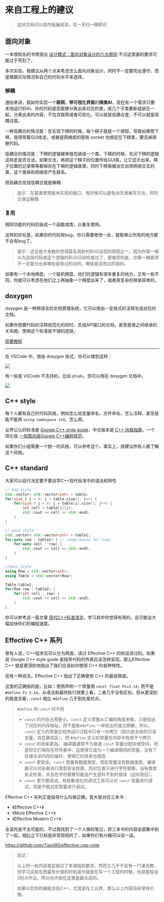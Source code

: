 # 来自工程上的建议

> 这份文档可以视作拓展阅读，花一天扫一眼即可

## 面向对象

一本很知名的书曾提出 [设计模式：面向对象设计的六大原则](https://www.cnblogs.com/yeya/p/10655760.html) 不过这里面的要求可能过于苛刻了。

本次实验，我建议从两个点来考虑怎么面向对象设计。同时不一定要完全遵守，而是根据实际情况和自己的代码水平来选择。

### 解耦

通俗来讲，假如你实现一个**联网**，**带可视化界面**的**棋类AI**，现在有一个需求只要本地运行的AI，你的代码是否能够分离出来对应的类，或几个子类重新组装在一起，分离出来的内容，不包含联网或者可视化。可以就是低耦合度，不可以就是高耦合度。

一种高耦合的情况是：在实现下棋的时候，每个棋子就是一个按钮，导致如果想下棋，就得带着GUI库走。或者是网络库的那些 socket 也绑定在下棋里，要去掉得删代码。

低耦合的情况是：下棋的逻辑被单独包装成一个类，下棋的时候，先问下棋的逻辑这样走是否合法，如果合法，再把这个棋子的位置传给GUI类，让它显示出来。棋子位置的记录等等都保存在下棋的逻辑类里。同时下棋类被派生出带网络交互的类，这个类再和网络库产生联系。

把高耦合变成低耦合就是解耦

> 提示：在基类里预留未实现的接口，有时候可以避免派生类重写方法，同时又保证解耦

### 复用

相同功能的代码封装成一个函数或类，以重复使用。

这样的好处是，如果你的代码有bug，你只需要修改一处，就能够让所有的地方都不会有bug了。

> 提示：这会是大多数你觉得莫名其妙的BUG出现的原因之一，因为你第一眼以为这段代码或这个逻辑的BUG已经检查过了，更难受的是，你第一眼甚至不一定能分出来哪些是改过的对的，哪些是没改过的错的。

如果有一个本地棋盘，一个联机棋盘，他们的逻辑有很多重复的地方，又有一些不同，你就可以考虑在他们之上再抽象一个棋盘出来了，或者用复杂的继承简单的。

## doxygen

doxygen 是一种跨语言的文档管理系统，它可以借由一定格式的注释生成对应的文档。

如果你想要代码的注释规范化的同时，生成API接口的文档，甚至是类之间继承的关系图，使用这个标准是不错的选择。

[简要教程](https://zhuanlan.zhihu.com/p/510925324)

---

在 VSCode 中，借由 doxygen 格式，你可以做到这样：

![](imgs/doxygen.png)

有一些是 VSCode 不支持的，比如 `@todo`，但可以用在 doxygen 文档中。

![](imgs/doxygen-doc.png)

## C++ style

每个人都有自己的代码风格，例如怎么给变量命名，文件命名，怎么注释，甚至是能不能用 `using namespace std`，怎么用。

业界公认的标准是 [Google C++ style guide](https://google.github.io/styleguide/cppguide.html)，中文版本是 [C++ 风格指南](https://zh-google-styleguide.readthedocs.io/en/latest/google-cpp-styleguide/contents/)，一个简化版 [一张图总结Google C++编程规范](https://blog.csdn.net/zyy617532750/article/details/81264648)。

如果你们小组需要一个统一的风格，可以参考这个。事实上，我建议所有人都了解这个风格。

## C++ standard

大家可以自行决定要不要自学C++现代标准中的语法和特性

```cpp
// bad style
std::vector< std::vector<int> > table;
for(size_t i = 0; i < table.size(); i++) {
    for(size_t j = 0; j < table[i].size(); j++) {
        int cell = table[i][j];
        std::cout << cell << std::endl;
    }
}

// good style
std::vector< std::vector<int> > table1;
for(auto row : table1) { // range-based for loop
    for(auto cell : row) {
        std::cout << cell << std::endl;
    }
}

//best style
using Row = std::vector<int>;
using Table = std::vector<Row>;

Table table2;
for(Row row : table2) {
    for(int cell : row) {
        std::cout << cell << std::endl;
    }
}
```

你可以参考这一篇文章 [现代C++标准浅览](https://zhuanlan.zhihu.com/p/595888665)，学习其中你觉得有用的，这可能会大幅加快你们的编程速度。

## Effective C++ 系列

曾有人说，C++程序员可以分为两类，读过 Effective C++ 的和没读过的。如果说 Google C++ style guide 是指导代码的外表应该怎样呈现。那么Effective C++ 就是更深刻地指出了我们应该如何使用 C++ 的各种特性。

还有一种说法，Effective C++ 指出了正确使用 C++ 的最低限度。

这里的正确指的是，比如：使用声明一个常量用 `const float Pi=3.14;` 而不是 `#define Pi 3.14`。从语法和最终执行效果上看，二者几乎没有区别，但从更深刻的角度去看，`const` 相比 `#define` 几乎到处是优点。

> `#define` 和 `const` 的不同
> - `const` 的内存占用更小。`const` 定义常量从汇编的角度来看，只是给出了对应的内存地址，而不是象`#define` 一样给出的是立即数，所以，`const` 定义的常量在程序运行过程中只有一份拷贝（因为是全局的只读变量，存在静态区），而 `#define` 定义的常量在内存中有若干个拷贝
> - `const` 的效率更高。 编译器通常不为普通 `const` 常量分配存储空间，而是将它们保存在符号表中，这使得它成为一个编译期间的常量，没有了存储与读内存的操作，使得它的效率也很高
> - `const` 更安全。`const` 常量有数据类型，而宏常量没有数据类型。编译器可以对前者进行类型安全检查。而对后者只进行字符替换，没有类型安全检查，并且在字符替换可能会产生意料不到的错误（边际效应）。
> - `const` 更方便调试。有些集成化的调试工具可以对 `const` 常量进行调试，但是不能对宏常量进行调试。

Effective C++ 系列正是指导什么叫做正确，其大致对应三本书：

- 《Effective C++》
- 《More Effective C++》
- 《Effective Modern C++》

全读完是不太可能的，不过我找到了一个人做的笔记，将三本书的内容全部集中到了一起，相比之下已经是非常简短的了，如果你们有兴趣可以读一读。

https://github.com/Tianji95/effective-cpp-note


> 后记：
> 
> 以上的一些内容其实超过了本课程的要求，然而又几乎不会有一门课去教，但学习这些东西最有价值的时机或许就是在写一个工程的时候，也就是程设2的大作业。所以也许放在这里是最合适的。
>
> 如果以后你的编程涉及C++，尤其是在工业界，那么以上内容将非常有价值。